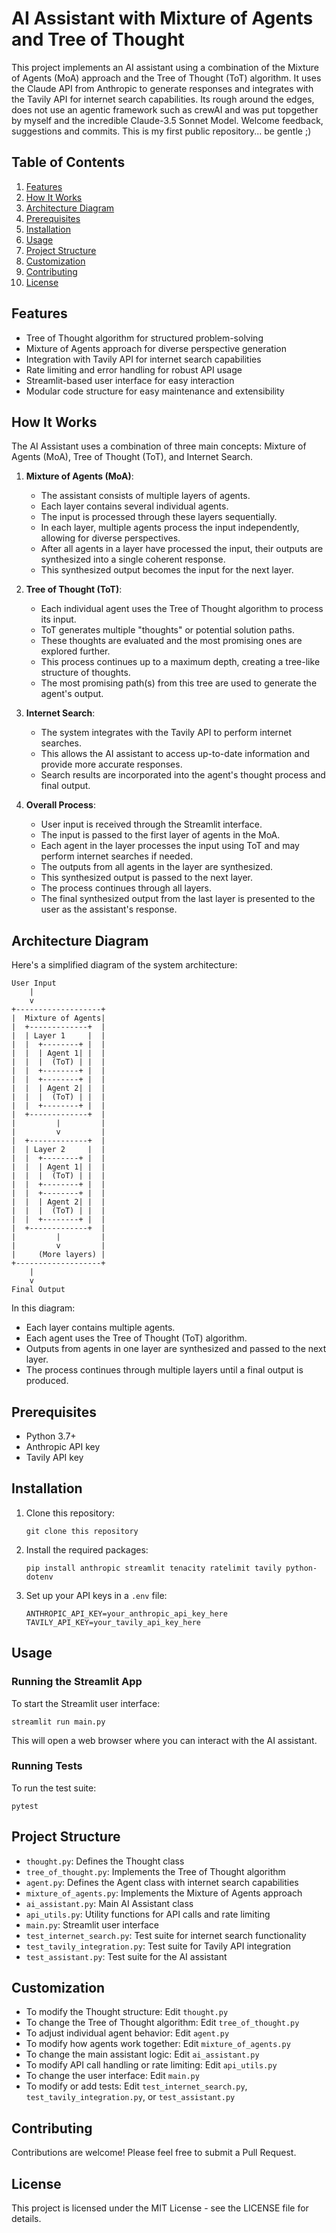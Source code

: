 # AI Assistant with Mixture of Agents and Tree of Thought

This project implements an AI assistant using a combination of the Mixture of Agents (MoA) approach and the Tree of Thought (ToT) algorithm. It uses the Claude API from Anthropic to generate responses and integrates with the Tavily API for internet search capabilities. Its rough around the edges, does not use an agentic framework such as crewAI and was put topgether by myself and the incredible Claude-3.5 Sonnet Model. Welcome feedback, suggestions and commits. This is my first public repository... be gentle ;)

## Table of Contents
1. [Features](#features)
2. [How It Works](#how-it-works)
3. [Architecture Diagram](#architecture-diagram)
4. [Prerequisites](#prerequisites)
5. [Installation](#installation)
6. [Usage](#usage)
7. [Project Structure](#project-structure)
8. [Customization](#customization)
9. [Contributing](#contributing)
10. [License](#license)

## Features

- Tree of Thought algorithm for structured problem-solving
- Mixture of Agents approach for diverse perspective generation
- Integration with Tavily API for internet search capabilities
- Rate limiting and error handling for robust API usage
- Streamlit-based user interface for easy interaction
- Modular code structure for easy maintenance and extensibility

## How It Works

The AI Assistant uses a combination of three main concepts: Mixture of Agents (MoA), Tree of Thought (ToT), and Internet Search.

1. **Mixture of Agents (MoA)**:
   - The assistant consists of multiple layers of agents.
   - Each layer contains several individual agents.
   - The input is processed through these layers sequentially.
   - In each layer, multiple agents process the input independently, allowing for diverse perspectives.
   - After all agents in a layer have processed the input, their outputs are synthesized into a single coherent response.
   - This synthesized output becomes the input for the next layer.

2. **Tree of Thought (ToT)**:
   - Each individual agent uses the Tree of Thought algorithm to process its input.
   - ToT generates multiple "thoughts" or potential solution paths.
   - These thoughts are evaluated and the most promising ones are explored further.
   - This process continues up to a maximum depth, creating a tree-like structure of thoughts.
   - The most promising path(s) from this tree are used to generate the agent's output.

3. **Internet Search**:
   - The system integrates with the Tavily API to perform internet searches.
   - This allows the AI assistant to access up-to-date information and provide more accurate responses.
   - Search results are incorporated into the agent's thought process and final output.

4. **Overall Process**:
   - User input is received through the Streamlit interface.
   - The input is passed to the first layer of agents in the MoA.
   - Each agent in the layer processes the input using ToT and may perform internet searches if needed.
   - The outputs from all agents in the layer are synthesized.
   - This synthesized output is passed to the next layer.
   - The process continues through all layers.
   - The final synthesized output from the last layer is presented to the user as the assistant's response.

## Architecture Diagram

Here's a simplified diagram of the system architecture:

```
User Input
    |
    v
+-------------------+
|  Mixture of Agents|
|  +-------------+  |
|  | Layer 1     |  |
|  |  +--------+ |  |
|  |  | Agent 1| |  |
|  |  |  (ToT) | |  |
|  |  +--------+ |  |
|  |  +--------+ |  |
|  |  | Agent 2| |  |
|  |  |  (ToT) | |  |
|  |  +--------+ |  |
|  +-------------+  |
|         |         |
|         v         |
|  +-------------+  |
|  | Layer 2     |  |
|  |  +--------+ |  |
|  |  | Agent 1| |  |
|  |  |  (ToT) | |  |
|  |  +--------+ |  |
|  |  +--------+ |  |
|  |  | Agent 2| |  |
|  |  |  (ToT) | |  |
|  |  +--------+ |  |
|  +-------------+  |
|         |         |
|         v         |
|     (More layers) |
+-------------------+
    |
    v
Final Output
```

In this diagram:
- Each layer contains multiple agents.
- Each agent uses the Tree of Thought (ToT) algorithm.
- Outputs from agents in one layer are synthesized and passed to the next layer.
- The process continues through multiple layers until a final output is produced.

## Prerequisites

- Python 3.7+
- Anthropic API key
- Tavily API key

## Installation

1. Clone this repository:
   ```
   git clone this repository
   ```

2. Install the required packages:
   ```
   pip install anthropic streamlit tenacity ratelimit tavily python-dotenv
   ```

3. Set up your API keys in a `.env` file:
   ```
   ANTHROPIC_API_KEY=your_anthropic_api_key_here
   TAVILY_API_KEY=your_tavily_api_key_here
   ```

## Usage

### Running the Streamlit App

To start the Streamlit user interface:

```
streamlit run main.py
```

This will open a web browser where you can interact with the AI assistant.

### Running Tests

To run the test suite:

```
pytest
```

## Project Structure

- `thought.py`: Defines the Thought class
- `tree_of_thought.py`: Implements the Tree of Thought algorithm
- `agent.py`: Defines the Agent class with internet search capabilities
- `mixture_of_agents.py`: Implements the Mixture of Agents approach
- `ai_assistant.py`: Main AI Assistant class
- `api_utils.py`: Utility functions for API calls and rate limiting
- `main.py`: Streamlit user interface
- `test_internet_search.py`: Test suite for internet search functionality
- `test_tavily_integration.py`: Test suite for Tavily API integration
- `test_assistant.py`: Test suite for the AI assistant

## Customization

- To modify the Thought structure: Edit `thought.py`
- To change the Tree of Thought algorithm: Edit `tree_of_thought.py`
- To adjust individual agent behavior: Edit `agent.py`
- To modify how agents work together: Edit `mixture_of_agents.py`
- To change the main assistant logic: Edit `ai_assistant.py`
- To modify API call handling or rate limiting: Edit `api_utils.py`
- To change the user interface: Edit `main.py`
- To modify or add tests: Edit `test_internet_search.py`, `test_tavily_integration.py`, or `test_assistant.py`

## Contributing

Contributions are welcome! Please feel free to submit a Pull Request.

## License

This project is licensed under the MIT License - see the LICENSE file for details.
